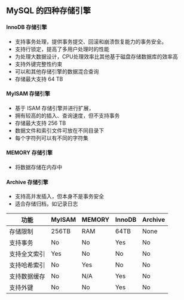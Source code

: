 ## MySQL 的四种存储引擎

#### InnoDB 存储引擎
* 支持事务处理，提供事务提交、回滚和崩溃恢复能力的事务安全。
* 支持行锁定，提高了多用户处理时的性能
* 为处理大数据设计，CPU处理效率比其他基于磁盘存储数据库的效率高
* 支持外键完整性约束
* 可以和其他存储引擎的数据混合查询
* 存储最大支持 64 TB

#### MyISAM 存储引擎
* 基于 ISAM 存储引擎并进行扩展，
* 拥有较高的的插入、查询速度，但不支持事务
* 存储最大支持 256 TB
* 数据文件和索引文件可放在不同目录下
* 每个字符列可以有不同的字符集

#### MEMORY 存储引擎
* 将数据存储在内存中

#### Archive 存储引擎
* 支持高并发插入，但本身不是事务安全
* 适合存储归档，如记录日志

功能 | MyISAM | MEMORY | InnoDB | Archive
--- | --- | --- | --- | ---
存储限制 | 256TB | RAM | 64TB | None
支持事务 | No | No | Yes | No
支持全文索引 | Yes | No | No | No
支持哈希索引 | No | Yes | No | No
支持数据缓存 | No | N/A | Yes | No
支持外键 | No | No | Yes | No
